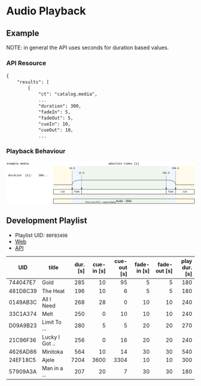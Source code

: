 # Audio Playback


## Example

NOTE: in general the API uses seconds for duration based values.

### API Resource

```text
{
    "results": [
        {
            "ct": "catalog.media",
            ...
            "duration": 300,
            "fadeIn": 5,
            "fadeOut": 5,
            "cueIn": 10,
            "cueOut": 10,
            ...
```

### Playback Behaviour

![fade and queue](../diagrams/audio/cue-and-fade.drawio.svg)


## Development Playlist

- Playlist UID: `80FB3498`
- [Web](https://openbroadcast.ch/discover/playlists/80FB3498/)
- [API](https://openbroadcast.ch/api/v1/catalog/media/?limit=16&offset=0&ordering=&obj_key=catalog.playlist:80FB3498)

| UID       | title          | dur. [s] |  cue-in [s] |  cue-out [s] | fade-in [s] |  fade-out [s] | play dur. [s] |
|-----------|----------------|---------:|------------:|-------------:|------------:|--------------:|--------------:|
| 744047E7  | Gold           |      285 |          10 |           95 |           5 |             5 |           180 |
| 481D8C39	 | The Heat       |      196 |          10 |            6 |           5 |             5 |           180 |
| 0149AB3C	 | All I Need     |      268 |          28 |            0 |          10 |            10 |           240 |
| 33C1A374  | Melt           |      250 |           0 |           10 |          10 |            10 |           240 |
| D09A9B23	 | Limit To ...   |      280 |           5 |            5 |          20 |            20 |           270 |
| 21C96F36  | Lucky I Got .. |      256 |           0 |           16 |          20 |            20 |           240 |
| 4626AD86  | Minitoka       |      564 |          10 |           14 |          30 |            30 |           540 |
| 24EF18C5  | Ajele          |     7204 |        3600 |         3304 |          10 |            10 |           300 |
| 57909A3A  | Man in a ...   |      207 |          20 |            7 |          30 |            30 |           180 |